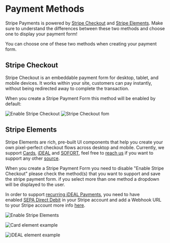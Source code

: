# Payment Methods

Stripe Payments is powered by [Stripe Checkout](https://stripe.com/checkout) and [Stripe Elements](https://stripe.com/elements). Make sure to understand the differences between these two methods and choose one to display your payment form!

You can choose one of these two methods when creating your payment form.

## Stripe Checkout

Stripe Checkout is an embeddable payment form for desktop, tablet, and mobile devices. It works within your site, customers can pay instantly, without being redirected away to complete the transaction.

When you create a Stripe Payment Form this method will be enabled by default:


![Enable Stripe Checkout](https://enupal.com/assets/docs/_lightboxdocs/35-stripe-payments.png)
![Stripe Checkout fom](https://enupal.com/assets/docs/_lightboxdocs/09-stripe-payments.png)

## Stripe Elements

Stripe Elements are rich, pre-built UI components that help you create your own pixel-perfect checkout flows across desktop and mobile. Currently, we support [Cards](https://stripe.com/docs/sources/cards), [iDEAL](https://stripe.com/docs/sources/ideal) and [SOFORT](https://stripe.com/docs/sources/sofort), feel free to [reach us](https://enupal.com/contact-us) if you want to support any other [source](https://stripe.com/docs/sources).  
  
When you create a Stripe Payment Form you need to disable "Enable Stripe Checkout" please check the method(s) that you want to support and save the stripe payment form. if you select more than one method a dropdown will be displayed to the user.  

In order to support [recurring iDEAL Payments](https://stripe.com/docs/sources/ideal/recurring), you need to have enabled [SEPA Direct Debit](https://stripe.com/docs/sources/sepa-debit) in your Stripe account and add a Webhook URL to your Stripe account more info [here](https://enupal.com/craft-plugins/stripe-payments/docs/stripe-payment-forms/webhook#entry:6222:url).

![Enable Stripe Elements](https://enupal.com/assets/docs/_lightboxdocs/36-stripe-payments.png)

![Card element example](https://enupal.com/assets/docs/_lightboxdocs/37-stripe-payments.png)

![iDEAL element example](https://enupal.com/assets/docs/_lightboxdocs/40-stripe-payments.png)

